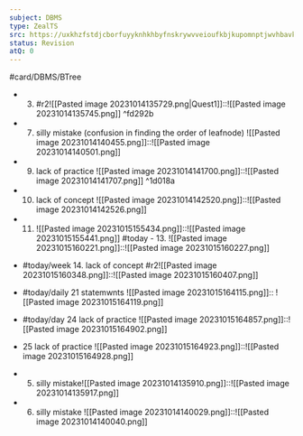```yaml
---
subject: DBMS
type: ZealTS
src: https://uxkhzfstdjcborfuyyknhkhbyfnskrywvveioufkbjkupomnptjwvhbavkysuhi.vercel.app/solution.html?testId=631efedfa733d3d3b8fe44e3&test_id=24
status: Revision
atQ: 0
---
```

#card/DBMS/BTree

- 3. #r2![[Pasted image 20231014135729.png|Quest1]]::![[Pasted image 20231014135745.png]] <!--SR:!2024-01-30,59,310-->
 ^fd292b
- 7. silly  mistake (confusion in finding the order of leafnode) ![[Pasted image 20231014140455.png]]::![[Pasted image 20231014140501.png]] <!--SR:!2024-01-17,46,290-->
- 9. lack of practice ![[Pasted image 20231014141700.png]]::![[Pasted image 20231014141707.png]] ^1d018a <!--SR:!2023-12-08,28,270-->
- 10. lack of concept ![[Pasted image 20231014142520.png]]::![[Pasted image 20231014142526.png]] <!--SR:!2024-02-22,82,290-->
- 11. ![[Pasted image 20231015155434.png]]::![[Pasted image 20231015155441.png]] <!--SR:!2024-01-19,48,290-->
#today - 13. ![[Pasted image 20231015160221.png]]::![[Pasted image 20231015160227.png]] <!--SR:!2023-11-01,4,270-->
- #today/week 14. lack of concept #r2![[Pasted image 20231015160348.png]]::![[Pasted image 20231015160407.png]] <!--SR:!2023-12-29,38,298-->
- #today/daily 21 statemwnts ![[Pasted image 20231015164115.png]]:: ![[Pasted image 20231015164119.png]] <!--SR:!2023-12-07,5,265-->

- #today/day 24 lack of practice ![[Pasted image 20231015164857.png]]::![[Pasted image 20231015164902.png]] <!--SR:!2023-12-20,29,285-->
- 25 lack of practice ![[Pasted image 20231015164923.png]]::![[Pasted image 20231015164928.png]] <!--SR:!2023-12-24,42,290-->
- 5. silly mistake![[Pasted image 20231014135910.png]]::![[Pasted image 20231014135917.png]] <!--SR:!2024-01-26,55,310-->
- 6. silly mistake ![[Pasted image 20231014140029.png]]::![[Pasted image 20231014140040.png]] <!--SR:!2024-01-28,68,310-->
